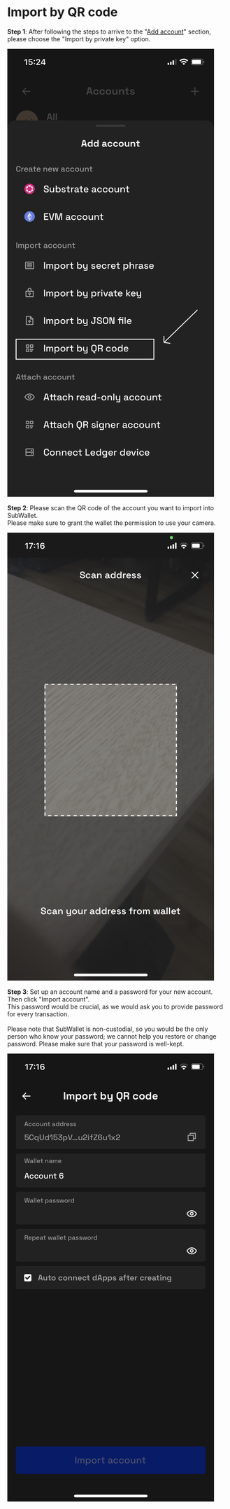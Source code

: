 # Import by QR code

**Step 1**: After following the steps to arrive to the "[Add account](../create-a-new-account/if-you-already-have-an-account-with-subwallet.md)" section, please choose the "Import by private key" option.

![](<../../.gitbook/assets/image (130).png>)

**Step 2**: Please scan the QR code of the account you want to import into SubWallet. \
Please make sure to grant the wallet the permission to use your camera.&#x20;

![](<../../.gitbook/assets/image (86).png>)



**Step 3**: Set up an account name and a password for your new account. Then click "Import account".\
This password would be crucial, as we would ask you to provide password for every transaction. \
\
Please note that SubWallet is non-custodial, so you would be the only person who know your password; we cannot help you restore or change password. Please make sure that your password is well-kept.

![](<../../.gitbook/assets/image (68).png>)
